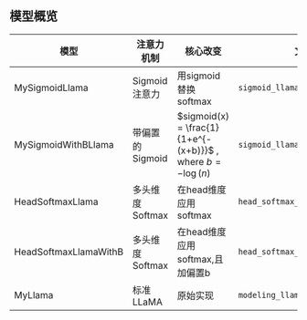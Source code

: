 
## 模型概览

| 模型 | 注意力机制 | 核心改变 | 文件 |
|------|------------|----------|------|
| MySigmoidLlama | Sigmoid注意力 | 用sigmoid替换softmax | `sigmoid_llama.py` |
| MySigmoidWithBLlama | 带偏置的Sigmoid | $sigmoid(x) = \frac{1}{1+e^{-(x+b)}}$ , where $b = -\log(n)$ | `sigmoid_llama_with_b.py` |
| HeadSoftmaxLlama | 多头维度Softmax | 在head维度应用softmax | `head_softmax_llama.py` |
| HeadSoftmaxLlamaWithB | 多头维度Softmax | 在head维度应用softmax,且加偏置b | `head_softmax_llama_with_b.py` |
| MyLlama | 标准LLaMA | 原始实现 | `modeling_llama.py` |
